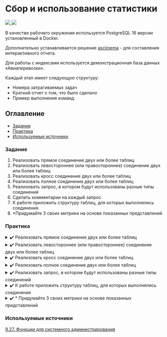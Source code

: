 # Сбор и использование статистики

<p align="left">
    <a href="https://www.docker.com/" target="blank">
        <img src="https://img.shields.io/badge/docker-%230db7ed.svg?style=for-the-badge&logo=docker&logoColor=white" />
    </a>
    <a href="https://www.postgresql.org/" target="blank">
        <img src="https://img.shields.io/badge/postgres-%23316192.svg?style=for-the-badge&logo=postgresql&logoColor=white"/>
    </a>
</p>

В качестве рабочего окружения используется PostgreSQL 16 версии установленный в Docker.

Дополнительно устанавливается решение [asciinema](https://asciinema.org/) - для составления интерактивного отчета.

Для работы с индексами используется демонстрационная база данных «Авиаперевозки».

Каждый этап имеет следующую структуру:

* Номера затрагиваемых задач
* Краткий отчет о том, что было сделано
* Пример выполнения команд

## Оглавление

- [Задание](#задание)
- [Практика](#практика)
- [Используемые источники](#используемые-источники)

### Задание

1. Реализовать прямое соединение двух или более таблиц
2. Реализовать левостороннее (или правостороннее) соединение двух или более таблиц
3. Реализовать кросс соединение двух или более таблиц
4. Реализовать полное соединение двух или более таблиц
5. Реализовать запрос, в котором будут использованы разные типы соединений
6. Сделать комментарии на каждый запрос
7. К работе приложить структуру таблиц, для которых выполнялись соединения
8. *Придумайте 3 своих метрики на основе показанных представлений

### Практика

<details>
  <summary> ✔️ Реализовать прямое соединение двух или более таблиц</summary>

**Затрагиваемые задачи**: 1,6

**Выполнение задания**:

* Для таблицы полеты дополнительно вывести читабельные названия аэропортов и самолета.
* Работа осуществляется посредствам join к 2 таблицам `airports` и `aircrafts_data`. `airports` используется дважды для отображения аэропортов отправления и прибытия.

[![asciicast](https://asciinema.org/a/xM67E8SeoRf3sDqJg2DpIAT69.svg)](https://asciinema.org/a/xM67E8SeoRf3sDqJg2DpIAT69)

</details>

<details>
  <summary> ✔️ Реализовать левостороннее (или правостороннее) соединение двух или более таблиц</summary>

**Затрагиваемые задачи**: 2,6

**Выполнение задания**:

* Вывести 5 аэропортов с наибольшей суммой броней за лето 2017 года, при отсутствии записей вывести ноль.
* Так как нужно рассчитать полную сумму бронирований, то необходимо реализовать следующую цепочку связей `airports` -> `flights` -> `boarding_passes` -> `tickets` -> `bookings`;
* После указания всех связей, достаточно сгруппировать данные по коду, названию и городу аэропорта и указать сортировку по убыванию суммы.

[![asciicast](https://asciinema.org/a/P3MwOqJA5OGFKj1llXg8GjYqS.svg)](https://asciinema.org/a/P3MwOqJA5OGFKj1llXg8GjYqS)

</details>

<details>
  <summary> ✔️ Реализовать кросс соединение двух или более таблиц</summary>

**Затрагиваемые задачи**: 3,6

**Выполнение задания**:

* Вывести комбинацию названия моделей самолетов и названия аэропортов.

[![asciicast](https://asciinema.org/a/5b6tMgqsJdz9eQOp9AFxJiTYY.svg)](https://asciinema.org/a/5b6tMgqsJdz9eQOp9AFxJiTYY)

</details>

<details>
  <summary> ✔️ Реализовать полное соединение двух или более таблиц</summary>

**Затрагиваемые задачи**: 4,6

**Выполнение задания**:

* Найти модели самолетов, которые не осуществляли вылеты.
* Для удобства работы, запрос с полным соединением вынесен в выражение `with`

[![asciicast](https://asciinema.org/a/wZiKxa5HOCiCDvjdYtVFbPQRU.svg)](https://asciinema.org/a/wZiKxa5HOCiCDvjdYtVFbPQRU)

</details>

<details>
  <summary> ✔️ Реализовать запрос, в котором будут использованы разные типы соединений</summary>

**Затрагиваемые задачи**: 5,6

**Выполнение задания**:

* Определить максимальное/минимальное количество посадочных талонов для вылетевших рейсов из аэропорта Шереметьево;
* `join` используется для полного соединение таблиц полетов и данных аэропортов;
* `left join` используется для расчета количества посадочных талонов, в случае их отсутствия будет выведен 0;

[![asciicast](https://asciinema.org/a/QzI9ITi1RDwgyjwRpl3wcov84.svg)](https://asciinema.org/a/QzI9ITi1RDwgyjwRpl3wcov84)

</details>

<details>
  <summary> ✔️ К работе приложить структуру таблиц, для которых выполнялись соединения</summary>

**Затрагиваемые задачи**:7

**Выполнение задания**:

[Объекты схемы](https://postgrespro.ru/docs/postgrespro/16/demodb-schema-objects)

![Schema database](https://repo.postgrespro.ru/doc//std/15.8.1/ru/html/demodb-bookings-schema.svg)

</details>

<details>
  <summary> ✔️ * Придумайте 3 своих метрики на основе показанных представлений</summary>

**Затрагиваемые задачи**:8

**Выполнение задания**:

Предварительно убедиться, что включено решение `pg_stat_statements`:
```sql
show shared_preload_libraries;
create extension pg_stat_statements;
```

### 1. Среднее Количество Строк, Обрабатываемых Запросом (Average Rows Processed per Query)

Эта метрика показывает, сколько строк в среднем обрабатывается каждым запросом. Она может помочь выявить запросы, которые работают с большими объемами данных.

```math
Среднее Количество Строк, Обрабатываемых Запросом = Сумма Строк, Обрабатываемых Всеми Запросами / Количество Запросов
```

```sql
WITH row_counts AS (
    SELECT query, (rows / calls) AS avg_rows FROM pg_stat_statements
)
SELECT AVG(avg_rows) AS average_rows_processed_per_query FROM row_counts;

-- Example result
 average_rows_processed_per_query 
----------------------------------
               35901.562500000000
(1 row)
```

### 2. Среднее Количество Подключений (Average Number of Connections)

Эта метрика показывает среднее количество активных подключений к базе данных. Высокое значение может указывать на необходимость увеличения ресурсов или оптимизации подключений.

```math
Среднее Количество Подключений = Сумма Подключений за Период / Количество Интервалов
```

```sql
SELECT AVG(numbackends) AS average_number_of_connections FROM pg_stat_database;

-- Example result
 average_number_of_connections 
-------------------------------
        0.20000000000000000000
(1 row)
```

### 3. Процент Сканирований Индексов (Index Scan Percentage)
Эта метрика показывает, сколько процентов сканирований используют индексы.

```math
Процент Сканирований Индексов = (Количество Сканирований Индексов / Общее Количество Сканирований) * 100
```

```sql
WITH scan_stats AS (
    SELECT idx_scan AS index_scans, (idx_scan + seq_scan) AS total_scans
    FROM pg_stat_user_tables
)

SELECT (index_scans / total_scans) * 100 AS index_scan_percentage FROM scan_stats;

-- Example result
 index_scan_percentage 
-----------------------
(0 rows)
```

### 4. Процент Использования Буфера (Buffer Utilization Percentage)

Эта метрика показывает, насколько используется буфер базы данных.

```math
Процент Использования Буфера = (Количество Попаданий в Буфер / Общее Количество Операций Ввода-Вывода) * 100
```

```sql
WITH buffer_stats AS (
    SELECT
        buffers_clean AS buffer_hits,
        (buffers_clean + buffers_backend) AS total_io
    FROM pg_stat_bgwriter
)

SELECT (buffer_hits / total_io) * 100 AS buffer_utilization_percentage
FROM buffer_stats;

-- Example result
 buffer_utilization_percentage 
-------------------------------
                             0
(1 row)
```

### 5. Процент Использования ЦП на Запрос (CPU Utilization per Query Percentage)

Эта метрика показывает, насколько используется процессор на каждый запрос

```sql
WITH cpu_query_stats AS (
    SELECT
        query,
        (total_exec_time + total_plan_time) AS total_query_time,  -- Total query execution time (execution + planning)
        calls AS total_queries,
        (total_exec_time + total_plan_time) / calls AS avg_query_time_per_query  -- Average query time per query
    FROM
        pg_stat_statements
)
SELECT
    query,
    avg_query_time_per_query,
    (avg_query_time_per_query / total_query_time) * 100 AS cpu_utilization_per_query_percentage
FROM cpu_query_stats;

-- Example result
                              query                               | avg_query_time_per_query | cpu_utilization_per_query_percentage 
------------------------------------------------------------------+--------------------------+--------------------------------------
 ALTER DATABASE demo SET bookings.lang = ru                       |                 0.084503 |                                  100
 ALTER DATABASE demo SET search_path = bookings, public           |                 0.214409 |                                  100
 ALTER SEQUENCE flights_flight_id_seq OWNED BY flights.flight_id  |                   0.1376 |                                  100
```

</details>

### Используемые источники

[9.27. Функции для системного администрирования](https://postgrespro.ru/docs/postgrespro/16/functions-admin)